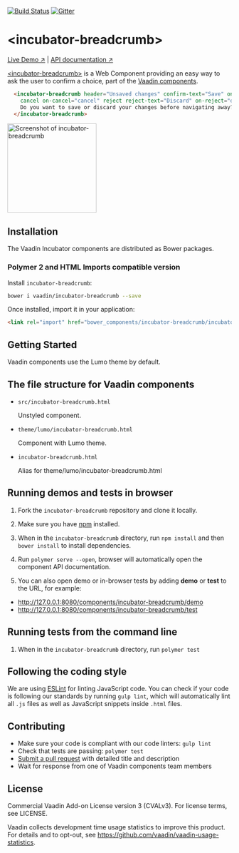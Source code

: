 [![Build Status](https://travis-ci.org/vaadin/incubator-breadcrumb.svg?branch=master)](https://travis-ci.org/vaadin/incubator-breadcrumb)
[![Gitter](https://badges.gitter.im/Join%20Chat.svg)](https://gitter.im/vaadin/web-components?utm_source=badge&utm_medium=badge&utm_campaign=pr-badge)

# &lt;incubator-breadcrumb&gt;

[Live Demo ↗](https://vaadin.com/components/incubator-breadcrumb/html-examples)
|
[API documentation ↗](https://vaadin.com/components/incubator-breadcrumb/html-api)


[&lt;incubator-breadcrumb&gt;](https://vaadin.com/components/incubator-breadcrumb) is a Web Component providing an easy way to ask the user to confirm a choice, part of the [Vaadin components](https://vaadin.com/components).

```html
  <incubator-breadcrumb header="Unsaved changes" confirm-text="Save" on-confirm="save"
    cancel on-cancel="cancel" reject reject-text="Discard" on-reject="discard">
    Do you want to save or discard your changes before navigating away?
  </incubator-breadcrumb>
```

[<img src="https://raw.githubusercontent.com/vaadin/incubator-breadcrumb/master/screenshot.png" width="200" alt="Screenshot of incubator-breadcrumb">](https://vaadin.com/components/incubator-breadcrumb)


## Installation

The Vaadin Incubator components are distributed as Bower packages.

### Polymer 2 and HTML Imports compatible version

Install `incubator-breadcrumb`:

```sh
bower i vaadin/incubator-breadcrumb --save
```

Once installed, import it in your application:

```html
<link rel="import" href="bower_components/incubator-breadcrumb/incubator-breadcrumb.html">
```

## Getting Started

Vaadin components use the Lumo theme by default.

## The file structure for Vaadin components

- `src/incubator-breadcrumb.html`

  Unstyled component.

- `theme/lumo/incubator-breadcrumb.html`

  Component with Lumo theme.

- `incubator-breadcrumb.html`

  Alias for theme/lumo/incubator-breadcrumb.html


## Running demos and tests in browser

1. Fork the `incubator-breadcrumb` repository and clone it locally.

1. Make sure you have [npm](https://www.npmjs.com/) installed.

1. When in the `incubator-breadcrumb` directory, run `npm install` and then `bower install` to install dependencies.

1. Run `polymer serve --open`, browser will automatically open the component API documentation.

1. You can also open demo or in-browser tests by adding **demo** or **test** to the URL, for example:

  - http://127.0.0.1:8080/components/incubator-breadcrumb/demo
  - http://127.0.0.1:8080/components/incubator-breadcrumb/test


## Running tests from the command line

1. When in the `incubator-breadcrumb` directory, run `polymer test`


## Following the coding style

We are using [ESLint](http://eslint.org/) for linting JavaScript code. You can check if your code is following our standards by running `gulp lint`, which will automatically lint all `.js` files as well as JavaScript snippets inside `.html` files.


## Contributing

  - Make sure your code is compliant with our code linters: `gulp lint`
  - Check that tests are passing: `polymer test`
  - [Submit a pull request](https://www.digitalocean.com/community/tutorials/how-to-create-a-pull-request-on-github) with detailed title and description
  - Wait for response from one of Vaadin components team members


## License

Commercial Vaadin Add-on License version 3 (CVALv3). For license terms, see LICENSE.

Vaadin collects development time usage statistics to improve this product. For details and to opt-out, see https://github.com/vaadin/vaadin-usage-statistics.
